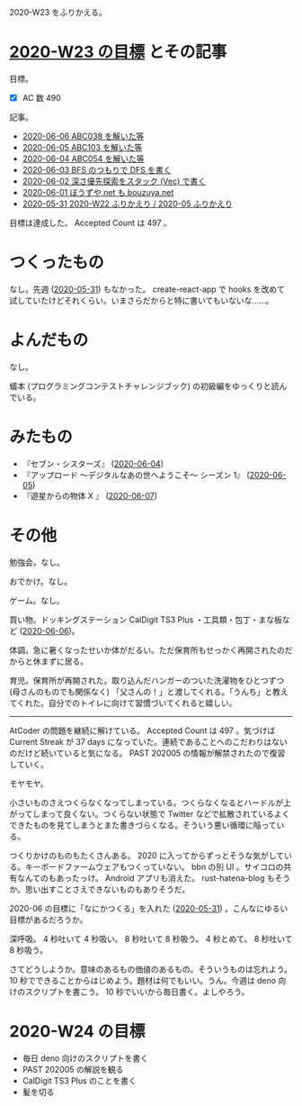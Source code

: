 2020-W23 をふりかえる。

# [2020-W23 の目標][2020-05-31] とその記事

目標。

- [x] AC 数 490

記事。

- [2020-06-06 ABC038 を解いた等][2020-06-06]
- [2020-06-05 ABC103 を解いた等][2020-06-05]
- [2020-06-04 ABC054 を解いた等][2020-06-04]
- [2020-06-03 BFS のつもりで DFS を書く][2020-06-03]
- [2020-06-02 深さ優先探索をスタック (Vec) で書く][2020-06-02]
- [2020-06-01 ぼうずや.net も bouzuya.net][2020-06-01]
- [2020-05-31 2020-W22 ふりかえり / 2020-05 ふりかえり][2020-05-31]

目標は達成した。 Accepted Count は 497 。

# つくったもの

なし。先週 ([2020-05-31][]) もなかった。 create-react-app で hooks を改めて試していたけどそれくらい。いまさらだからと特に書いてもいないな……。

# よんだもの

なし。

蟻本 (プログラミングコンテストチャレンジブック) の初級編をゆっくりと読んでいる。

# みたもの

- 『セブン・シスターズ』 ([2020-06-04][])
- 『アップロード ～デジタルなあの世へようこそ～ シーズン 1』 ([2020-06-05][])
- 『遊星からの物体 X 』 ([2020-06-07][])

# その他

勉強会。なし。

おでかけ。なし。

ゲーム。なし。

買い物。ドッキングステーション CalDigit TS3 Plus ・工具類・包丁・まな板など ([2020-06-06][])。

体調。急に暑くなったせいか体がだるい。ただ保育所もせっかく再開されたのだからと休まずに居る。

育児。保育所が再開された。取り込んだハンガーのついた洗濯物をひとつずつ (母さんのものでも関係なく) 「父さんの！」と渡してくれる。「うんち」と教えてくれた。自分でのトイレに向けて習慣づいてくれると嬉しい。

---

AtCoder の問題を継続に解けている。 Accepted Count は 497 。気づけば Current Streak が 37 days になっていた。連続であることへのこだわりはないのだけど続いていると気になる。 PAST 202005 の情報が解禁されたので復習していく。

モヤモヤ。

小さいものさえつくらなくなってしまっている。つくらなくなるとハードルが上がってしまって良くない。つくらない状態で Twitter などで拡散されているよくできたものを見てしまうとまた書きづらくなる。そういう悪い循環に陥っている。

つくりかけのものもたくさんある。 2020 に入ってからずっとそうな気がしている。キーボードファームウェアもつくっていない。 bbn の別 UI 。サイコロの共有なんてのもあったっけ。 Android アプリも消えた。 rust-hatena-blog もそうか。思い出すことさえできないものもありそうだ。

2020-06 の目標に「なにかつくる」を入れた ([2020-05-31][]) 。こんなにゆるい目標があるだろうか。

深呼吸。 4 秒吐いて 4 秒吸い。 8 秒吐いて 8 秒吸う。 4 秒とめて。 8 秒吐いて 8 秒吸う。

さてどうしようか。意味のあるもの価値のあるもの。そういうものは忘れよう。 10 秒でできることからはじめよう。題材は何でもいい。うん。今週は deno 向けのスクリプトを書こう。 10 秒でいいから毎日書く。よしやろう。

# 2020-W24 の目標

- 毎日 deno 向けのスクリプトを書く
- PAST 202005 の解説を観る
- CalDigit TS3 Plus のことを書く
- 髪を切る

[2020-05-31]: https://blog.bouzuya.net/2020/05/31/
[2020-06-01]: https://blog.bouzuya.net/2020/06/01/
[2020-06-02]: https://blog.bouzuya.net/2020/06/02/
[2020-06-03]: https://blog.bouzuya.net/2020/06/03/
[2020-06-04]: https://blog.bouzuya.net/2020/06/04/
[2020-06-05]: https://blog.bouzuya.net/2020/06/05/
[2020-06-06]: https://blog.bouzuya.net/2020/06/06/
[2020-06-07]: https://blog.bouzuya.net/2020/06/07/

